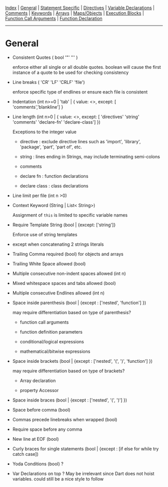 [Index](README.md) |
[General](general.md) |
[Statement Specific](statement.md) |
[Directives](directive.md) |
[Variable Declarations](variable.md) |
[Comments](comment.md) |
[Keywords](keyword.md) |
[Arrays](array.md) |
[Maps/Objects](map.md) |
[Execution Blocks](block.md) |
[Function Call Arguments](call.md) |
[Function Declaration](function.md)

---
# General
- Consistent Quotes ( bool '"' '\'' ) 

    enforce either all single or all double quotes. boolean will cause the first instance of a quote to be used for checking consistency

- Line breaks ( 'CR' 'LF' 'CRLF' 'file')

    enforce specific type of endlines or ensure each file is consistent

- Indentation (int n>=0 | 'tab' | { value: <>, except: [ 'comments','blankline'] }

- Line length (int n>0 | { value: <>, except: [ 'directives' 'string' 'comments' 'declare-fn' 'declare-class'] })

    Exceptions to the integer value
  - directive : exclude directive lines such as 'import', 'library', 'package', 'part', 'part of', etc.

  - string : lines ending in Strings, may include terminating semi-colons

  - comments

  - declare fn : function declarations

  - declare class : class declarations

- Line limit per file (int n >0)

- Context Keyword (String | List< String>)

   Assignment of `this` is limited to specific variable names

- Require Template String (bool | {except: ['string']}

    Enforce use of string templates
 - except when concatenating 2 strings literals

- Trailing Comma required (bool)
   for objects and arrays

- Trailing White Space allowed (bool)

- Multiple consecutive non-indent spaces allowed (int n)

- Mixed whitespace spaces and tabs allowed (bool)

- Multiple consecutive Endlines allowed (int n)

- Space inside parenthesis (bool | {except : ['nested', 'function'] })

   may require differentiation based on type of parenthesis?

     - function call arguments

     - function definition parameters

     - conditional/logical expressions

     - mathematical/bitwise expressions

- Space inside brackets (bool | {except : ['nested', '(', ')', 'function'] })

    may require differentiation based on type of brackets?
  - Array declaration

  - property Accessor

- Space inside braces (bool |  {except : ['nested', '(', ')'] })

- Space before comma (bool)

- Commas precede linebreaks when wrapped (bool)

- Require space before any comma

- New line at EOF (bool)

- Curly braces for single statements (bool | {except : [if else for while try catch case])

- Yoda Conditions (bool) ?

- Var Declarations on top ?
   May be irrelevant since Dart does not hoist variables. could still be a nice style to follow